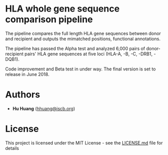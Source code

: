 # HLA whole gene sequence comparison pipeline

The pipeline compares the full length HLA gene sequences between donor and recipient and outputs the mimatched positions, functional annotations.

The pipeline has passed the Alpha test and analyzed 6,000 pairs of donor-recipient pairs' HLA gene sequences at five loci (HLA-A, -B, -C, -DRB1, -DQB1).

Code improvement and Beta test in under way. The final version is set to release in June 2018. 

# Authors
*  **Hu Huang** (hhuang@iscb.org)

# License
This project is licensed under the MIT License - see the [LICENSE.md](https://github.com/hhuang2018/HLAWholeGeneAnalysis/blob/master/LICENSE.md) file for details

